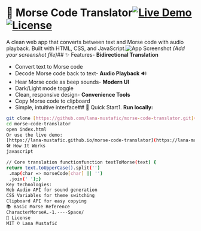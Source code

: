 # 📡 Morse Code Translator[![Live Demo](https://img.shields.io/badge/Demo-Live-success?style=for-the-badge&logo=vercel)](https://yourusername.github.io/morse-code-translator)[![License](https://img.shields.io/badge/License-MIT-blue?style=for-the-badge)](LICENSE)

A clean web app that converts between text and Morse code with audio playback. Built with HTML, CSS, and JavaScript.![App Screenshot](screenshot.png) *(Add your screenshot file)*## ✨ Features- **Bidirectional Translation**
  - Convert text to Morse code
  - Decode Morse code back to text- **Audio Playback** 🔊
  - Hear Morse code as beep sounds- **Modern UI**
  - Dark/Light mode toggle
  - Clean, responsive design- **Convenience Tools**
  - Copy Morse code to clipboard
  - Simple, intuitive interface## 🚀 Quick Start1. **Run locally:**
   ```bash
   git clone [https://github.com/lana-mustafic/morse-code-translator.git](https://github.com/lana-mustafic/morse-code-translator.git)
   cd morse-code-translator
   open index.html
Or use the live demo:
[https://lana-mustafic.github.io/morse-code-translator](https://lana-mustafic.github.io/morse-code-translator)
🛠️ How It Works
javascript

// Core translation functionfunction textToMorse(text) {
  return text.toUpperCase().split('')
    .map(char => morseCode[char] || '')
    .join(' ');}
Key technologies:
Web Audio API for sound generation
CSS Variables for theme switching
Clipboard API for easy copying
📚 Basic Morse Reference
CharacterMorseA.-1.----Space/
📜 License
MIT © Lana Mustafić